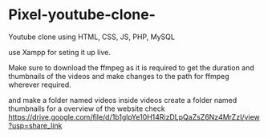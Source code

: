 # Pixel-youtube-clone-
Youtube clone using HTML, CSS, JS, PHP, MySQL

use Xampp for seting it up live.

Make sure to download the ffmpeg as it is required to get the duration and thumbnails of the videos and make changes to the path for ffmpeg wherever required.

and make a folder named videos
inside videos create a folder named thumbnails
for a overview of the website check https://drive.google.com/file/d/1b1glpYe10H14RizDLpQaZsZ6Nz4MrZzI/view?usp=share_link
